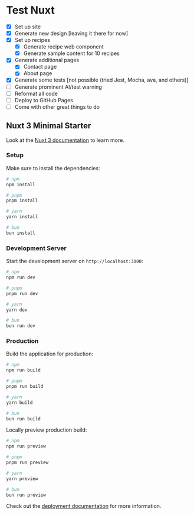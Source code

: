 # Test Nuxt

* [x] Set up site
* [x] Generate new design [leaving it there for now]
* [x] Set up recipes
  - [x] Generate recipe web component
  - [x] Generate sample content for 10 recipes
* [x] Generate additional pages
  - [x] Contact page
  - [x] About page
* [x] Generate some tests [not possible (tried Jest, Mocha, ava, and others)]
* [ ] Generate prominent AI/test warning
* [ ] Reformat all code
* [ ] Deploy to GitHub Pages
* [ ] Come with other great things to do

## Nuxt 3 Minimal Starter

Look at the [Nuxt 3 documentation](https://nuxt.com/docs/getting-started/introduction) to learn more.

### Setup

Make sure to install the dependencies:

```bash
# npm
npm install

# pnpm
pnpm install

# yarn
yarn install

# bun
bun install
```

### Development Server

Start the development server on `http://localhost:3000`:

```bash
# npm
npm run dev

# pnpm
pnpm run dev

# yarn
yarn dev

# bun
bun run dev
```

### Production

Build the application for production:

```bash
# npm
npm run build

# pnpm
pnpm run build

# yarn
yarn build

# bun
bun run build
```

Locally preview production build:

```bash
# npm
npm run preview

# pnpm
pnpm run preview

# yarn
yarn preview

# bun
bun run preview
```

Check out the [deployment documentation](https://nuxt.com/docs/getting-started/deployment) for more information.